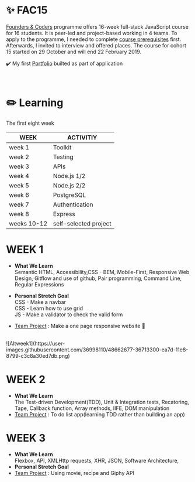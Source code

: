 # :sparkles: FAC15 
[Founders & Coders](https://foundersandcoders.com/) programme offers 16-week full-stack JavaScript course for 16 students. It is peer-led and project-based working in 4 teams. To apply to the programme, I needed to complete [course prerequisites](https://foundersandcoders.com/apply/prerequisites/) first. Afterwards, I invited to interview and offered places. The course for cohort 15 started on 29 October and will end 22 February 2019.

:heavy_check_mark: My first [Portfolio](https://whooolia.github.io/First-Portfolio/) builted as part of application
<br><br><br>

# :pencil2: Learning
The first eight week

| WEEK  | ACTIVITIY |
| ------------- | ------------- |
|  week 1  | Toolkit   |
|  week 2  | Testing   |
|  week 3  |  APIs     | 
|  week 4  | Node.js 1/2 |
|  week 5  | Node.js 2/2 |
|  week 6  | PostgreSQL |
|  week 7  | Authentication |
|  week 8  | Express |
|  weeks 10-12  | self-selected project |

# WEEK 1
- **What We Learn**
<br>Semantic HTML, Accessibility,CSS - BEM, Mobile-First, Responsive Web Design, Gitflow and use of github, Pair programming, Command Line, Regular Expressions
 
- **Personal Stretch Goal**
<br>CSS - Make a navbar
<br>CSS - Learn how to use grid
<br>JS - Make a validator to check the valid form
  
- [Team Project](https://fac-15.github.io/CC/) : Make a one page responsive website :muscle:
<br>
![Altweek1](https://user-images.githubusercontent.com/36998110/48662677-36713300-ea7d-11e8-8799-c3c8a30ed7db.png)

# WEEK 2
- **What We Learn**
<br> The Test-driven Development(TDD), Unit & Integration tests, Recatoring, Tape, Callback function, Array methods, IIFE, DOM manipulation
- [Team Project](https://fac-15.github.io/CC_toDoList/) : To do list app(learning TDD rather than building an app)

# WEEK 3
- **What We Learn**
<br> Flexbox, API, XMLHttp requests, XHR, JSON, Software Architecture, 
- **Personal Stretch Goal**
- [Team Project](https://fac-15.github.io/hungryish-app/) : Using movie, recipe and Giphy API  


